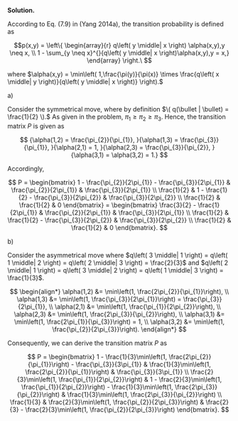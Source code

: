 **Solution.**

According to Eq. (7.9) in (Yang 2014a), the transition probability is
defined as

$$p(x,y) = \left\{ \begin{array}{r}
q\left( y \middle| x \right) \alpha(x,y),y \neq x, \\
1 - \sum_{y \neq x}^{}{q\left( y \middle| x \right)\alpha(x,y),y = x,}
\end{array} \right.\ $$

where
$\alpha(x,y) = \min\left( 1,\frac{\pi(y)}{\pi(x)} \times \frac{q\left( x \middle| y \right)}{q\left( y \middle| x \right)} \right).$

a\)

Consider the symmetrical move, where by definition
$\( q(\bullet | \bullet) = \frac{1}{2} \).$
As given in the problem, $\pi_{1} \geq \pi_{2} \geq \pi_{3}$. Hence, the transition
matrix $P$ is given as

$$
{\alpha(1,2) = \frac{\pi_{2}}{\pi_{1}},
}{\alpha(1,3) = \frac{\pi_{3}}{\pi_{1}},
}{\alpha(2,1) = 1,
}{\alpha(2,3) = \frac{\pi_{3}}{\pi_{2}},
}{\alpha(3,1) = \alpha(3,2) = 1.}
$$

Accordingly,

$$
P = \begin{bmatrix}
1 - \frac{\pi_{2}}{2\pi_{1}} - \frac{\pi_{3}}{2\pi_{1}} & \frac{\pi_{2}}{2\pi_{1}} & \frac{\pi_{3}}{2\pi_{1}} \\
\frac{1}{2} & 1 - \frac{1}{2} - \frac{\pi_{3}}{2\pi_{2}} & \frac{\pi_{3}}{2\pi_{2}} \\
\frac{1}{2} & \frac{1}{2} & 0
\end{bmatrix} =
\begin{bmatrix}
\frac{3}{2} - \frac{1}{2\pi_{1}} & \frac{\pi_{2}}{2\pi_{1}} & \frac{\pi_{3}}{2\pi_{1}} \\
\frac{1}{2} & \frac{1}{2} - \frac{\pi_{3}}{2\pi_{2}} & \frac{\pi_{3}}{2\pi_{2}} \\
\frac{1}{2} & \frac{1}{2} & 0
\end{bmatrix}.
$$

b\)

Consider the asymmetrical move where
$q\left( 3 \middle| 1 \right) = q\left( 1 \middle| 2 \right) = q\left( 2 \middle| 3 \right) = \frac{2}{3}$
and
$q\left( 2 \middle| 1 \right) = q\left( 3 \middle| 2 \right) = q\left( 1 \middle| 3 \right) = \frac{1}{3}$.


$$
\begin{align*}
\alpha(1,2) &= \min\left(1, \frac{2\pi_{2}}{\pi_{1}}\right), \\
\alpha(1,3) &= \min\left(1, \frac{\pi_{3}}{2\pi_{1}}\right) = \frac{\pi_{3}}{2\pi_{1}}, \\
\alpha(2,1) &= \min\left(1, \frac{\pi_{1}}{2\pi_{2}}\right), \\
\alpha(2,3) &= \min\left(1, \frac{2\pi_{3}}{\pi_{2}}\right), \\
\alpha(3,1) &= \min\left(1, \frac{2\pi_{1}}{\pi_{3}}\right) = 1, \\
\alpha(3,2) &= \min\left(1, \frac{\pi_{2}}{2\pi_{3}}\right).
\end{align*}
$$

Consequently, we can derive the transition matrix $P$ as

$$
P = \begin{bmatrix}
1 - \frac{1}{3}\min\left(1, \frac{2\pi_{2}}{\pi_{1}}\right) - \frac{\pi_{3}}{3\pi_{1}} & \frac{1}{3}\min\left(1, \frac{2\pi_{2}}{\pi_{1}}\right) & \frac{\pi_{3}}{3\pi_{1}} \\
\frac{2}{3}\min\left(1, \frac{\pi_{1}}{2\pi_{2}}\right) & 1 - \frac{2}{3}\min\left(1, \frac{\pi_{1}}{2\pi_{2}}\right) - \frac{1}{3}\min\left(1, \frac{2\pi_{3}}{\pi_{2}}\right) & \frac{1}{3}\min\left(1, \frac{2\pi_{3}}{\pi_{2}}\right) \\
\frac{1}{3} & \frac{2}{3}\min\left(1, \frac{\pi_{2}}{2\pi_{3}}\right) & \frac{2}{3} - \frac{2}{3}\min\left(1, \frac{\pi_{2}}{2\pi_{3}}\right)
\end{bmatrix}.
$$
